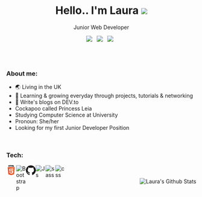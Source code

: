 
<div class="hero-image">
  <div class="hero-text">
    <h1 align= 'center'> Hello.. I'm Laura <img src="https://media.giphy.com/media/hvRJCLFzcasrR4ia7z/giphy.gif" width="25px"> </h1>
    <p align="center"> Junior Web Developer</u></p>
  
     
 <p align='center'>
<a href="https://www.linkedin.com/in/laurawilkinson29/"><img height="30" src="https://raw.githubusercontent.com/trinwin/trinwin/master/icons/linkedin.png?raw=true"></a>&nbsp;&nbsp;
  <a href="https://twitter.com/miss_lorsx"><img height="30" src="https://raw.githubusercontent.com/trinwin/trinwin/master/icons/twitter.png?raw=true"></a>&nbsp;&nbsp;
  <a href="https://dev.to/misslorsx"><img height="30" src="https://raw.githubusercontent.com/trinwin/trinwin/master/icons/devto.png?raw=true"></a>&nbsp;&nbsp;
  
   
  
  </div>
</div>
<br>
<br>

### <h3> About me: </h3>

<div align="left">

- 🌏 Living in the UK
- 🔭 Learning & growing everyday through projects, tutorials & networking
- 🌱 Write's blogs on DEV.to
- Cockapoo called Princess Leia
- Studying Computer Science at University
- Pronoun: She/her
- Looking for my first Junior Developer Position

</div>
 <br>
 
 <h3> Tech: </h3>

<img align="left" alt="HTML5" width="26px" src="https://raw.githubusercontent.com/github/explore/80688e429a7d4ef2fca1e82350fe8e3517d3494d/topics/html/html.png" />
<img align="left" alt="Bootstrap" width="26px" src="https://www.pinclipart.com/picdir/middle/35-353932_bootstrap-bootstrap-4-logo-png-clipart.png" />
<img align="left" alt="GitHub" width="26px" src="https://raw.githubusercontent.com/github/explore/78df643247d429f6cc873026c0622819ad797942/topics/github/github.png" />
<img align="left" alt="Js" width="26px" src="https://img.icons8.com/color/48/000000/javascript.png"/>
<img align="left" alt="sass" width="26px" src="https://img.icons8.com/color/48/000000/sass.png"/>
<img align="left" alt="css" width="26px" src="https://img.icons8.com/dusk/64/000000/css3.png"/>
<br>
<br>

<img align="right" alt="Laura's Github Stats" src="https://github-readme-stats.vercel.app/api?username=misslorsx&show_icons=true&hide_border=true&count_private=true" />



